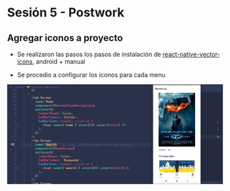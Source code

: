 # Sesión 5 - Postwork

## Agregar iconos a proyecto

- Se realizaron las pasos los pasos de instalación de [react-native-vector-icons](https://github.com/oblador/react-native-vector-icons), android + manual

- Se procedio a configurar los iconos para cada menu

![icons](./images/icons-1.png)
